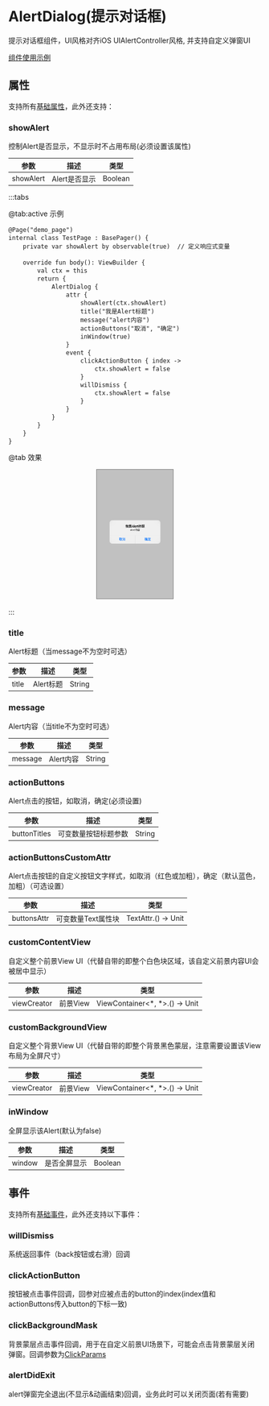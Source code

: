 # AlertDialog(提示对话框)

提示对话框组件，UI风格对齐iOS UIAlertController风格, 并支持自定义弹窗UI

[组件使用示例](https://github.com/Tencent-TDS/KuiklyUI/blob/main/demo/src/commonMain/kotlin/com/tencent/kuikly/demo/pages/demo/AlertDIalogDemoPage.kt)

## 属性

支持所有[基础属性](basic-attr-event.md#基础属性)，此外还支持：

### showAlert

控制Alert是否显示，不显示时不占用布局(必须设置该属性)

| 参数 | 描述 | 类型 |
| -- | -- | -- |
| showAlert | Alert是否显示 | Boolean |

:::tabs

@tab:active 示例

```kotlin{3,10}
@Page("demo_page")
internal class TestPage : BasePager() {
    private var showAlert by observable(true)  // 定义响应式变量

    override fun body(): ViewBuilder {
        val ctx = this
        return {
            AlertDialog {
                attr {
                    showAlert(ctx.showAlert)
                    title("我是Alert标题")
                    message("alert内容")
                    actionButtons("取消", "确定")
                    inWindow(true)
                }
                event {
                    clickActionButton { index ->
                        ctx.showAlert = false
                    }
                    willDismiss {
                        ctx.showAlert = false
                    }
                }
            }
        }
    }
}
```

@tab 效果

<div align="center">
<img src="./img/alert_dialog.png" style="width: 30%; border: 1px gray solid">
</div>

:::

### title

Alert标题（当message不为空时可选）

| 参数 | 描述 | 类型 |
| -- | -- | -- |
| title | Alert标题 | String |

### message

Alert内容（当title不为空时可选）

| 参数 | 描述 | 类型 |
| -- | -- | -- |
| message | Alert内容 | String |

### actionButtons

Alert点击的按钮，如取消，确定(必须设置)

| 参数 | 描述 | 类型 |
| -- | -- | -- |
| buttonTitles | 可变数量按钮标题参数 | String |

### actionButtonsCustomAttr

Alert点击按钮的自定义按钮文字样式，如取消（红色或加粗），确定（默认蓝色，加粗）（可选设置）

| 参数 | 描述 | 类型 |
| -- | -- | -- |
| buttonsAttr | 可变数量Text属性块 | TextAttr.() -> Unit |

### customContentView

自定义整个前景View UI（代替自带的即整个白色块区域，该自定义前景内容UI会被居中显示）

| 参数 | 描述 | 类型 |
| -- | -- | -- |
| viewCreator | 前景View | ViewContainer<*, *>.() -> Unit |

### customBackgroundView

自定义整个背景View UI（代替自带的即整个背景黑色蒙层，注意需要设置该View布局为全屏尺寸）

| 参数 | 描述 | 类型 |
| -- | -- | -- |
| viewCreator | 前景View | ViewContainer<*, *>.() -> Unit |

### inWindow

全屏显示该Alert(默认为false)

| 参数 | 描述 | 类型 |
| -- | -- | -- |
| window | 是否全屏显示 | Boolean |

## 事件

支持所有[基础事件](basic-attr-event.md#基础事件)，此外还支持以下事件：

### willDismiss<Badge text="H5实现中" type="warn"/> <Badge text="微信小程序实现中" type="warn"/> 

系统返回事件（back按钮或右滑）回调

### clickActionButton

按钮被点击事件回调，回参对应被点击的button的index(index值和actionButtons传入button的下标一致)

### clickBackgroundMask

背景蒙层点击事件回调，用于在自定义前景UI场景下，可能会点击背景蒙层关闭弹窗。回调参数为[ClickParams](./basic-attr-event.md#click事件)

### alertDidExit

alert弹窗完全退出(不显示&动画结束)回调，业务此时可以关闭页面(若有需要)

